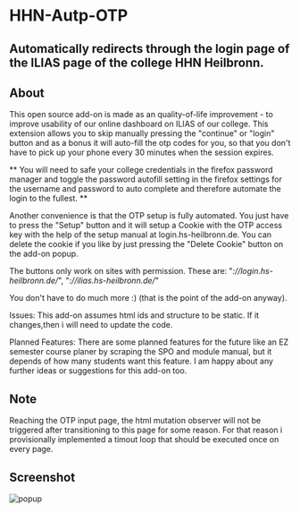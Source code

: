 # HHN-Autp-OTP

## Automatically redirects through the login page of the ILIAS page of the college HHN Heilbronn.

## About
This open source add-on is made as an quality-of-life improvement - to improve usability of our online dashboard on ILIAS of our college.
This extension allows you to skip manually pressing the "continue" or "login" button and as a bonus it will auto-fill the otp codes for you, so that you don't have to pick up your phone every 30 minutes when the session expires.

** You will need to safe your college credentials in the firefox password manager and toggle the password autofill setting in the firefox settings for the username and password to auto complete and therefore automate the login to the fullest. **

Another convenience is that the OTP setup is fully automated.
You just have to press the "Setup" button and it will setup a Cookie with the OTP access key with the help of the setup manual at login.hs-heilbronn.de.
You can delete the cookie if you like by just pressing the "Delete Cookie" button on the add-on popup.

The buttons only work on sites with permission.
These are:
"*://login.hs-heilbronn.de/*", "*://ilias.hs-heilbronn.de/*"

You don't have to do much more :) (that is the point of the add-on anyway).

Issues:
This add-on assumes html ids and structure to be static. If it changes,then i will need to update the code.

Planned Features:
There are some planned features for the future like an EZ semester course planer by scraping the SPO and module manual, but it depends of how many students want this feature.
I am happy about any further ideas or suggestions for this add-on too.

## Note
Reaching the OTP input page, the html mutation observer will not be triggered after transitioning to this page for some reason. For that reason i provisionally implemented a timout loop that should be executed once on every page.

## Screenshot
![popup](https://github.com/Meloweh/HHN-Autp-OTP/assets/49780209/892dc7fb-28f2-494f-bf61-5e76010ec7f9)
